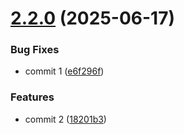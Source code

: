 # [2.2.0](https://github.com/Rajath1303/GitHub-actions-cicd/compare/v2.1.0...v2.2.0) (2025-06-17)


### Bug Fixes

* commit 1 ([e6f296f](https://github.com/Rajath1303/GitHub-actions-cicd/commit/e6f296f5daee7d7431c3877de8b878ee89f44bd0))


### Features

* commit 2 ([18201b3](https://github.com/Rajath1303/GitHub-actions-cicd/commit/18201b3eb7384d08b4c0a4f87e14538731085b70))

